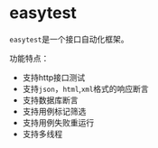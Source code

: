 # easytest
`easytest`是一个接口自动化框架。

功能特点：

- 支持http接口测试
- 支持`json`，`html`,`xml`格式的响应断言
- 支持数据库断言
- 支持用例标记筛选
- 支持用例失败重运行
- 支持多线程
